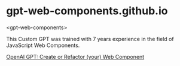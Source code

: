 # gpt-web-components.github.io
&lt;gpt-web-components>

This Custom GPT was trained with 7 years experience in the field of JavaScript Web Components.

[OpenAI GPT: Create or Refactor (your) Web Component](https://chat.openai.com/g/g-quK0nMtwZ-create-or-refactor-your-web-component)